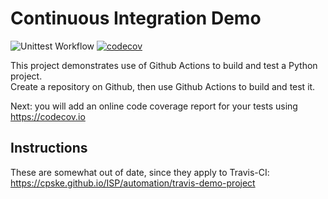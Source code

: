 Continuous Integration Demo
============================
![Unittest Workflow](https://github.com/Siripa-Maneein/demo-pyci/actions/workflows/python-app.yml/badge.svg)
[![codecov](https://codecov.io/gh/Siripa-Maneein/demo-pyci/branch/main/graph/badge.svg?token=IAOPE1OAFR)](https://codecov.io/gh/Siripa-Maneein/demo-pyci)

This project demonstrates use of Github Actions to build and test a Python project.  
Create a repository on Github, then use Github Actions to build and test it.

Next: you will add an online code coverage report for your tests using <https://codecov.io>

## Instructions

These are somewhat out of date, since they apply to Travis-CI:
<https://cpske.github.io/ISP/automation/travis-demo-project>


